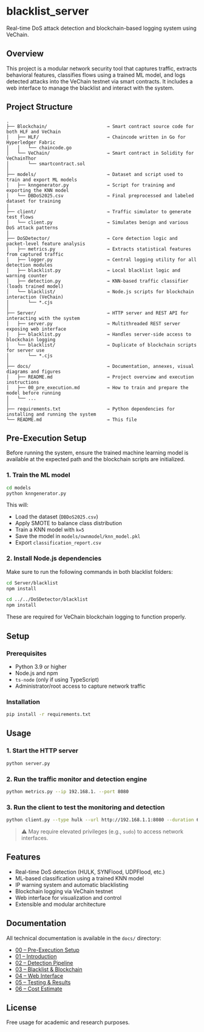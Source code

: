 # blacklist_server

Real-time DoS attack detection and blockchain-based logging system using VeChain.

## Overview

This project is a modular network security tool that captures traffic, extracts behavioral features, classifies flows using a trained ML model, and logs detected attacks into the VeChain testnet via smart contracts. It includes a web interface to manage the blacklist and interact with the system.

## Project Structure

```
.
├── Blockchain/                      → Smart contract source code for both HLF and VeChain
│   ├── HLF/                         → Chaincode written in Go for Hyperledger Fabric
│   │   └── chaincode.go
│   └── VeChain/                     → Smart contract in Solidity for VeChainThor
│       └── smartcontract.sol
│
├── models/                          → Dataset and script used to train and export ML models
│   ├── knngenerator.py              → Script for training and exporting the KNN model
│   └── DBDoS2025.csv                → Final preprocessed and labeled dataset for training
│
├── client/                          → Traffic simulator to generate test flows
│   └── client.py                    → Simulates benign and various DoS attack patterns
│
├── DoSDetector/                     → Core detection logic and packet-level feature analysis
│   ├── metrics.py                   → Extracts statistical features from captured traffic
│   ├── logger.py                    → Central logging utility for all detection modules
│   ├── blacklist.py                 → Local blacklist logic and warning counter
│   ├── detection.py                 → KNN-based traffic classifier (loads trained model)
│   └── blacklist/                   → Node.js scripts for blockchain interaction (VeChain)
│       └── *.cjs
│
├── Server/                          → HTTP server and REST API for interacting with the system
│   ├── server.py                    → Multithreaded REST server exposing web interface
│   ├── blacklist.py                 → Handles server-side access to blockchain logging
│   └── blacklist/                   → Duplicate of blockchain scripts for server use
│       └── *.cjs
│
├── docs/                            → Documentation, annexes, visual diagrams and figures
│   ├── README.md                    → Project overview and execution instructions
│   ├── 00_pre_execution.md          → How to train and prepare the model before running
│   └── ...
│
├── requirements.txt                 → Python dependencies for installing and running the system
└── README.md                        → This file
```

## Pre-Execution Setup

Before running the system, ensure the trained machine learning model is available at the expected path and the blockchain scripts are initialized.

### 1. Train the ML model

```bash
cd models
python knngenerator.py
```

This will:
- Load the dataset (`DBDoS2025.csv`)
- Apply SMOTE to balance class distribution
- Train a KNN model with `k=5`
- Save the model in `models/ownmodel/knn_model.pkl`
- Export `classification_report.csv`

### 2. Install Node.js dependencies

Make sure to run the following commands in both blacklist folders:

```bash
cd Server/blacklist
npm install

cd ../../DoSDetector/blacklist
npm install
```

These are required for VeChain blockchain logging to function properly.

## Setup

### Prerequisites

- Python 3.9 or higher  
- Node.js and npm  
- `ts-node` (only if using TypeScript)  
- Administrator/root access to capture network traffic  

### Installation

```bash
pip install -r requirements.txt
```

## Usage

### 1. Start the HTTP server

```bash
python server.py
```

### 2. Run the traffic monitor and detection engine

```bash
python metrics.py --ip 192.168.1. --port 8080
```

### 3. Run the client to test the monitoring and detection

```bash
python client.py --type hulk --url http://192.168.1.1:8080 --duration 60
```

> ⚠️ May require elevated privileges (e.g., `sudo`) to access network interfaces.

## Features

- Real-time DoS detection (HULK, SYNFlood, UDPFlood, etc.)  
- ML-based classification using a trained KNN model  
- IP warning system and automatic blacklisting  
- Blockchain logging via VeChain testnet  
- Web interface for visualization and control  
- Extensible and modular architecture  

## Documentation

All technical documentation is available in the `docs/` directory:

- [00 – Pre-Execution Setup](docs/00_pre_execution.md)
- [01 – Introduction](docs/01_introduction.md)
- [02 – Detection Pipeline](docs/02_detection_pipeline.md)
- [03 – Blacklist & Blockchain](docs/03_blacklist_blockchain.md)
- [04 – Web Interface](docs/04_web_interface.md)
- [05 – Testing & Results](docs/05_testing_results.md)
- [06 – Cost Estimate](docs/06_cost_estimate.md)

## License

Free usage for academic and research purposes.
